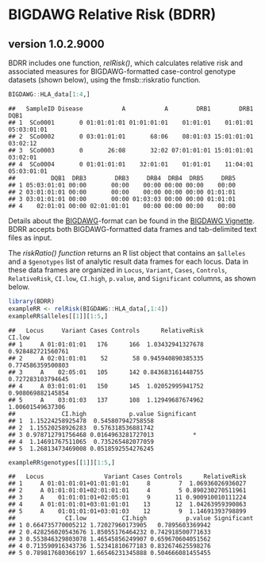 BIGDAWG Relative Risk (BDRR)
================

## version 1.0.2.9000

BDRR includes one function, *relRisk()*, which calculates relative risk
and associated measures for BIGDAWG-formatted case-control genotype
datasets (shown below), using the fmsb::riskratio function.

``` r
BIGDAWG::HLA_data[1:4,]
```

    ##   SampleID Disease           A           A        DRB1        DRB1        DQB1
    ## 1  SCo0001       0 01:01:01:01 01:01:01:01    01:01:01    01:01:01 05:03:01:01
    ## 2  SCo0002       0 03:01:01:01       68:06    08:01:03 15:01:01:01    03:02:12
    ## 3  SCo0003       0       26:08       32:02 07:01:01:01 15:01:01:01    03:02:01
    ## 4  SCo0004       0 01:01:01:01    32:01:01    01:01:01    11:04:01 05:03:01:01
    ##          DQB1  DRB3        DRB3     DRB4  DRB4  DRB5     DRB5
    ## 1 05:03:01:01 00:00       00:00    00:00 00:00 00:00    00:00
    ## 2 03:01:01:01 00:00       00:00    00:00 00:00 00:00 01:01:01
    ## 3 03:01:01:01 00:00       00:00 01:03:03 00:00 00:00 01:01:01
    ## 4    02:01:01 00:00 02:01:01:01    00:00 00:00 00:00    00:00

Details about the
[BIGDAWG](https://cran.r-project.org/package=BIGDAWG)-format can be
found in the [BIGDAWG
Vignette](https://cran.r-project.org/web/packages/BIGDAWG/vignettes/BIGDAWG.html).
BDRR accepts both BIGDAWG-formatted data frames and tab-delimited text
files as input.

The *riskRatio() function* returns an R list object that contains an
`$alleles` and a `$genotypes` list of analytic result data frames for
each locus. Data in these data frames are organized in `Locus`,
`Variant`, `Cases`, `Controls`, `RelativeRisk`, `CI.low`, `CI.high`,
`p.value`, and `Significant` columns, as shown below.

``` r
library(BDRR)
exampleRR <- relRisk(BIGDAWG::HLA_data[,1:4])
exampleRR$alleles[[1]][1:5,]    
```

    ##   Locus     Variant Cases Controls      RelativeRisk            CI.low
    ## 1     A 01:01:01:01   176      166  1.03432941327678 0.928482721560761
    ## 2     A 02:01:01:01    52       58 0.945940890385335 0.774586359500803
    ## 3     A    02:05:01   105      142 0.843683161448755 0.727283103794645
    ## 4     A 03:01:01:01   150      145  1.02052995941752 0.908069882145854
    ## 5     A    03:01:03   137      108  1.12949687674962  1.00601549637306
    ##             CI.high            p.value Significant
    ## 1  1.15224258925478  0.545807942758558            
    ## 2  1.15520258926283  0.576318536881742            
    ## 3 0.978712791756468 0.0164963281727013           *
    ## 4  1.14691767511065  0.735265482077059            
    ## 5  1.26813473469008 0.0518592554276245

``` r
exampleRR$genotypes[[1]][1:5,]
```

    ##   Locus                 Variant Cases Controls      RelativeRisk
    ## 1     A 01:01:01:01+01:01:01:01     8        7  1.06936026936027
    ## 2     A 01:01:01:01+02:01:01:01     4        5 0.890230270511961
    ## 3     A    01:01:01:01+02:05:01     9       11 0.900910010111224
    ## 4     A 01:01:01:01+03:01:01:01    13       12  1.04263959390863
    ## 5     A    01:01:01:01+03:01:03    12        9  1.14691393798899
    ##              CI.low          CI.high           p.value Significant
    ## 1 0.664735770005212 1.72027960173905   0.7895603369942            
    ## 2 0.428256020543676 1.85055176464232 0.742918500771633            
    ## 3 0.553846329803078 1.46545856249907 0.659670604051562            
    ## 4 0.713590916343736 1.52341810677183 0.832674625598276            
    ## 5 0.789817680366197 1.66546231345888 0.504666081455455
